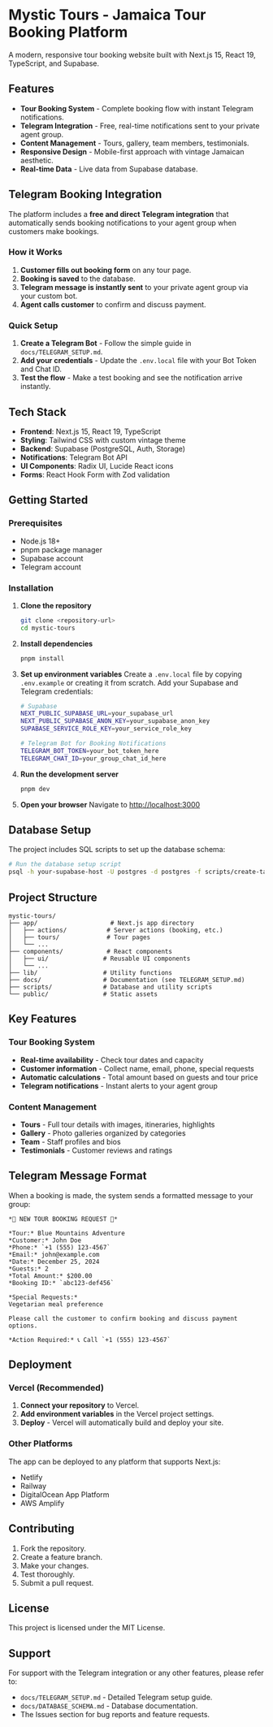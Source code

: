 # Mystic Tours - Jamaica Tour Booking Platform

A modern, responsive tour booking website built with Next.js 15, React 19, TypeScript, and Supabase.

## Features

- **Tour Booking System** - Complete booking flow with instant Telegram notifications.
- **Telegram Integration** - Free, real-time notifications sent to your private agent group.
- **Content Management** - Tours, gallery, team members, testimonials.
- **Responsive Design** - Mobile-first approach with vintage Jamaican aesthetic.
- **Real-time Data** - Live data from Supabase database.

## Telegram Booking Integration

The platform includes a **free and direct Telegram integration** that automatically sends booking notifications to your agent group when customers make bookings.

### How it Works

1.  **Customer fills out booking form** on any tour page.
2.  **Booking is saved** to the database.
3.  **Telegram message is instantly sent** to your private agent group via your custom bot.
4.  **Agent calls customer** to confirm and discuss payment.

### Quick Setup

1.  **Create a Telegram Bot** - Follow the simple guide in `docs/TELEGRAM_SETUP.md`.
2.  **Add your credentials** - Update the `.env.local` file with your Bot Token and Chat ID.
3.  **Test the flow** - Make a test booking and see the notification arrive instantly.

## Tech Stack

- **Frontend**: Next.js 15, React 19, TypeScript
- **Styling**: Tailwind CSS with custom vintage theme
- **Backend**: Supabase (PostgreSQL, Auth, Storage)
- **Notifications**: Telegram Bot API
- **UI Components**: Radix UI, Lucide React icons
- **Forms**: React Hook Form with Zod validation

## Getting Started

### Prerequisites

- Node.js 18+
- pnpm package manager
- Supabase account
- Telegram account

### Installation

1.  **Clone the repository**
    ```bash
    git clone <repository-url>
    cd mystic-tours
    ```

2.  **Install dependencies**
    ```bash
    pnpm install
    ```

3.  **Set up environment variables**
    Create a `.env.local` file by copying `.env.example` or creating it from scratch. Add your Supabase and Telegram credentials:
    ```bash
    # Supabase
    NEXT_PUBLIC_SUPABASE_URL=your_supabase_url
    NEXT_PUBLIC_SUPABASE_ANON_KEY=your_supabase_anon_key
    SUPABASE_SERVICE_ROLE_KEY=your_service_role_key

    # Telegram Bot for Booking Notifications
    TELEGRAM_BOT_TOKEN=your_bot_token_here
    TELEGRAM_CHAT_ID=your_group_chat_id_here
    ```

4.  **Run the development server**
    ```bash
    pnpm dev
    ```

5.  **Open your browser**
    Navigate to [http://localhost:3000](http://localhost:3000)

## Database Setup

The project includes SQL scripts to set up the database schema:

```bash
# Run the database setup script
psql -h your-supabase-host -U postgres -d postgres -f scripts/create-tables.sql
```

## Project Structure

```
mystic-tours/
├── app/                    # Next.js app directory
│   ├── actions/           # Server actions (booking, etc.)
│   ├── tours/             # Tour pages
│   └── ...
├── components/            # React components
│   ├── ui/               # Reusable UI components
│   └── ...
├── lib/                  # Utility functions
├── docs/                 # Documentation (see TELEGRAM_SETUP.md)
├── scripts/              # Database and utility scripts
└── public/               # Static assets
```

## Key Features

### Tour Booking System
- **Real-time availability** - Check tour dates and capacity
- **Customer information** - Collect name, email, phone, special requests
- **Automatic calculations** - Total amount based on guests and tour price
- **Telegram notifications** - Instant alerts to your agent group

### Content Management
- **Tours** - Full tour details with images, itineraries, highlights
- **Gallery** - Photo galleries organized by categories
- **Team** - Staff profiles and bios
- **Testimonials** - Customer reviews and ratings

## Telegram Message Format

When a booking is made, the system sends a formatted message to your group:

```
*🚨 NEW TOUR BOOKING REQUEST 🚨*

*Tour:* Blue Mountains Adventure
*Customer:* John Doe
*Phone:* `+1 (555) 123-4567`
*Email:* john@example.com
*Date:* December 25, 2024
*Guests:* 2
*Total Amount:* $200.00
*Booking ID:* `abc123-def456`

*Special Requests:*
Vegetarian meal preference

Please call the customer to confirm booking and discuss payment options.

*Action Required:* 📞 Call `+1 (555) 123-4567`
```

## Deployment

### Vercel (Recommended)

1.  **Connect your repository** to Vercel.
2.  **Add environment variables** in the Vercel project settings.
3.  **Deploy** - Vercel will automatically build and deploy your site.

### Other Platforms

The app can be deployed to any platform that supports Next.js:
- Netlify
- Railway
- DigitalOcean App Platform
- AWS Amplify

## Contributing

1.  Fork the repository.
2.  Create a feature branch.
3.  Make your changes.
4.  Test thoroughly.
5.  Submit a pull request.

## License

This project is licensed under the MIT License.

## Support

For support with the Telegram integration or any other features, please refer to:
- `docs/TELEGRAM_SETUP.md` - Detailed Telegram setup guide.
- `docs/DATABASE_SCHEMA.md` - Database documentation.
- The Issues section for bug reports and feature requests. 